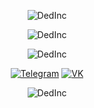 <p align="center">
<img src="https://github-readme-stats.vercel.app/api?username=DedInc&theme=tokyonight" alt="DedInc" /> 
</p>

<p align="center">
<img src="https://github-readme-stats.vercel.app/api/top-langs/?username=DedInc&theme=tokyonight" alt="DedInc" /> 
</p>

<p align="center">
<img src="https://github-readme-streak-stats.herokuapp.com/?user=DedInc&theme=tokyonight" alt="DedInc" /> 
</p>

<p align="center">
  <a href="https://t.me/maehdakvan"
    ><img
      src="https://img.shields.io/badge/Telegram-2CA5E0?color=78c6fd&style=for-the-badge&logo=telegram"
      alt="Telegram"
  /></a>
  <a href="https://vk.com/animationtube"
    ><img
      src="https://img.shields.io/badge/VKontakte-%232E87FB?color=5e7aef&style=for-the-badge&logo=vk&logoColor=white"
      alt="VK"
  /></a>
</p>

<p align="center">
<img src="https://komarev.com/ghpvc/?username=DedInc&color=37bcad" alt="DedInc" /> 
</p>
